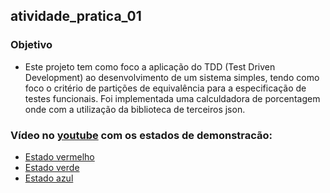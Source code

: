 ## atividade_pratica_01

### Objetivo

* Este projeto tem como foco a aplicação do TDD (Test Driven Development) ao desenvolvimento de um sistema simples, tendo como foco o critério de partições de
  equivalência para a especificação de testes funcionais. Foi implementada uma calculdadora de porcentagem onde com a utilização da biblioteca de terceiros json.

### Vídeo no [youtube]() com os estados de demonstracão:

* [Estado vermelho]()
* [Estado verde]()
* [Estado azul]()
